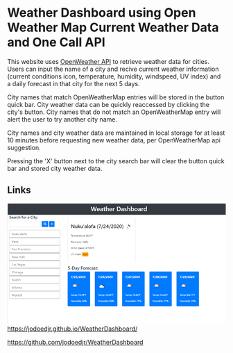 # Weather Dashboard using Open Weather Map Current Weather Data and One Call API

This website uses [OpenWeather API](https://openweathermap.org/api) to retrieve weather data for cities.
Users can input the name of a city and recive current weather information (current conditions icon, temperature, humidity, windspeed, UV index) and a daily forecast in that city for the next 5 days.

City names that match OpenWeatherMap entries will be stored in the button quick bar. City weather data can be quickly reaccessed by clicking the city's button.
City names that do not match an OpenWeatherMap entry will alert the user to try another city name.

City names and city weather data are maintained in local storage for at least 10 minutes before requesting new weather data, per OpenWeatherMap api suggestion.

Pressing the 'X' button next to the city search bar will clear the button quick bar and stored city weather data. 



## Links

![weather dashboard](./Assets/websiteCapture.png)
https://jodoedjr.github.io/WeatherDashboard/

https://github.com/jodoedjr/WeatherDashboard

